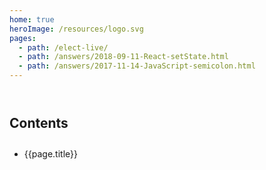 ```yaml
---
home: true
heroImage: /resources/logo.svg
pages:
  - path: /elect-live/
  - path: /answers/2018-09-11-React-setState.html
  - path: /answers/2017-11-14-JavaScript-semicolon.html
---
```


<div class="homepage-content">

## Contents

<ul>
  <li v-for="page of childPages">
    <router-link :to="page.path">{{page.title}}</router-link>
    <author-list :secondary="true" :authors="page.frontmatter.authors"></author-list>
  </li>
</ul>

</div>

<script>
export default {
  computed: {
    childPages() {
      return this.$page.frontmatter.pages.map(child => this.$site.pages.find(page => page.path === child.path)).filter(page => page)
    }
  }
}
</script>

<style scoped>
.homepage-content {
  margin: 4em 0;
}
.homepage-content li {
  margin-top: 2em;
}
</style>
